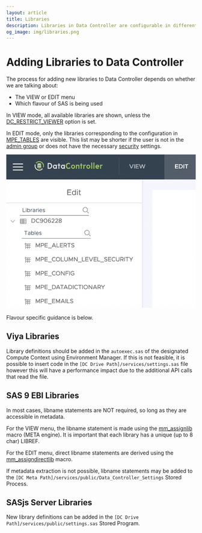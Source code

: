 ```yaml
---
layout: article
title: Libraries
description: Libraries in Data Controller are configurable in different ways according to the SAS flavour in use.
og_image: img/libraries.png
---
```


# Adding Libraries to Data Controller

The process for adding new libraries to Data Controller depends on whether we are talking about:

* The VIEW or EDIT menu
* Which flavour of SAS is being used

In VIEW mode, all available libraries are shown, unless the [DC_RESTRICT_VIEWER](/dcc-options/#dc_restrict_viewer) option is set.

In EDIT mode, only the libraries corresponding to the configuration in [MPE_TABLES](/dcc-tables) are visible.  This list may be shorter if the user is not in the [admin group](/dcc-groups/#data-controller-admin-group) or does not have the necessary [security](/dcc-security/) settings.

![library list](img/libraries.png)

Flavour specific guidance is below.

## Viya Libraries

Library definitions should be added in the `autoexec.sas` of the designated Compute Context using Environment Manager.  If this is not feasible, it is possible to insert code in the `[DC Drive Path]/services/settings.sas` file however this will have a performance impact due to the additional API calls that read the file.

## SAS 9 EBI Libraries

In most cases, libname statements are NOT required, so long as they are accessible in metadata.

For the VIEW menu, the libname statement is made using the [mm_assignlib](https://core.sasjs.io/mm__assignlib_8sas.html) macro (META engine).  It is important that each library has a unique (up to 8 char) LIBREF.

For the EDIT menu, direct libname statements are derived using the [mm_assigndirectlib](https://core.sasjs.io/mm__assigndirectlib_8sas.html) macro.

If metadata extraction is not possible, libname statements may be added to the `[DC Meta Path]/services/public/Data_Controller_Settings` Stored Process.


## SASjs Server Libraries

New library definitions can be added in the `[DC Drive Path]/services/public/settings.sas` Stored Program.
